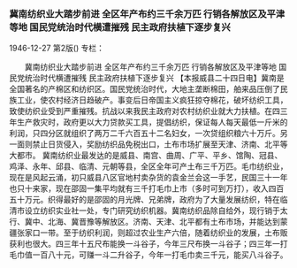 ### 冀南纺织业大踏步前进  全区年产布约三千余万匹  行销各解放区及平津等地  国民党统治时代横遭摧残  民主政府扶植下逐步复兴

1946-12-27
第2版()
专栏：

　　冀南纺织业大踏步前进
    全区年产布约三千余万匹
    行销各解放区及平津等地
    国民党统治时代横遭摧残
    民主政府扶植下逐步复兴
    【本报威县二十四日电】冀南是全国著名的产棉区和纺织区。国民党统治时代，大地主垄断棉田，舶来品压倒了民族工业，使农村经济日趋破产。事变后日帝国主义疯狂掠夺棉花，破坏纺织工具，致使纺织业受到严重摧残。抗战以来我民主政府对农村纺织业就大力扶植。在四三年生产救灾时，政府更以大力贷款买工具，提倡纺织，保证每人每天最低一斤米的利润，只四分区就组织了两万二千六百五十二名妇女，一次贷组织粮六十万斤。另一面则禁止日货侵入，奖励纺织品免税出口，土布市场扩展至天津、济南、北平等大都市。
    冀南纺织业最发达的是威县、南宫、曲周、广平、平乡、馆陶、冠县、鸡泽、永年、邱县、临清、元朝等县，全区全年可产土布三千万匹。毛巾纺织业，现在是风起云涌，初只威县八区官地村卖杂货的袁金兰会这一手艺，民国三十一年也只十来家，现在邵固一集平均就有三千打毛巾上市（多时可到万打），收入四百五十万元。织得最好的是邵固的月光牌、兄弟牌，政府为了大量发展纺织，特在临清市设立纺织实业社一处，专门研究纺织机器。冀南纺织品除自给外，现行销于太行、冀中、北海、冀晋豫等解放区。济南、天津、北平都有土布市场，并能达到蒙疆张家口一带。至于纺织利润，则超过农业生产六倍，随着纺织业的发展，土布贩获利也很大。四三年十五尺布能换一斗谷子，今年三尺布换一斗谷子；四三年一打毛巾值一百八十元，可赚一斗二升谷子，今年一打毛巾卖三千元，能买八斗谷子。
